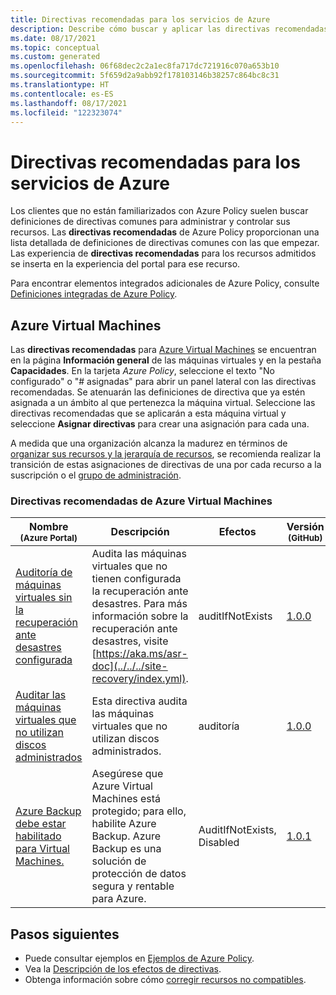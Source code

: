 ```yaml
---
title: Directivas recomendadas para los servicios de Azure
description: Describe cómo buscar y aplicar las directivas recomendadas para los servicios de Azure, como Azure Virtual Machines.
ms.date: 08/17/2021
ms.topic: conceptual
ms.custom: generated
ms.openlocfilehash: 06f68dec2c2a1ec8fa717dc721916c070a653b10
ms.sourcegitcommit: 5f659d2a9abb92f178103146b38257c864bc8c31
ms.translationtype: HT
ms.contentlocale: es-ES
ms.lasthandoff: 08/17/2021
ms.locfileid: "122323074"
---
```

# <a name="recommended-policies-for-azure-services"></a>Directivas recomendadas para los servicios de Azure

Los clientes que no están familiarizados con Azure Policy suelen buscar definiciones de directivas comunes para administrar y controlar sus recursos. Las **directivas recomendadas** de Azure Policy proporcionan una lista detallada de definiciones de directivas comunes con las que empezar. Las experiencia de **directivas recomendadas** para los recursos admitidos se inserta en la experiencia del portal para ese recurso.

Para encontrar elementos integrados adicionales de Azure Policy, consulte [Definiciones integradas de Azure Policy](../samples/built-in-policies.md).

## <a name="azure-virtual-machines"></a>Azure Virtual Machines

Las **directivas recomendadas** para [Azure Virtual Machines](../../../virtual-machines/index.yml) se encuentran en la página **Información general** de las máquinas virtuales y en la pestaña **Capacidades**. En la tarjeta _Azure Policy_, seleccione el texto "No configurado" o "# asignadas" para abrir un panel lateral con las directivas recomendadas. Se atenuarán las definiciones de directiva que ya estén asignada a un ámbito al que pertenezca la máquina virtual. Seleccione las directivas recomendadas que se aplicarán a esta máquina virtual y seleccione **Asignar directivas** para crear una asignación para cada una.

A medida que una organización alcanza la madurez en términos de [organizar sus recursos y la jerarquía de recursos](/azure/cloud-adoption-framework/ready/azure-best-practices/organize-subscriptions), se recomienda realizar la transición de estas asignaciones de directivas de una por cada recurso a la suscripción o el [grupo de administración](../../management-groups/index.yml).

### <a name="azure-virtual-machines-recommended-policies"></a>Directivas recomendadas de Azure Virtual Machines

|Nombre<br /><sub>(Azure Portal)</sub> |Descripción |Efectos |Versión<br /><sub>(GitHub)</sub> |
|---|---|---|---|
|[Auditoría de máquinas virtuales sin la recuperación ante desastres configurada](https://portal.azure.com/#blade/Microsoft_Azure_Policy/PolicyDetailBlade/definitionId/%2Fproviders%2FMicrosoft.Authorization%2FpolicyDefinitions%2F0015ea4d-51ff-4ce3-8d8c-f3f8f0179a56) |Audita las máquinas virtuales que no tienen configurada la recuperación ante desastres. Para más información sobre la recuperación ante desastres, visite [https://aka.ms/asr-doc](../../../site-recovery/index.yml). |auditIfNotExists |[1.0.0](https://github.com/Azure/azure-policy/blob/master/built-in-policies/policyDefinitions/Compute/RecoveryServices_DisasterRecovery_Audit.json) |
|[Auditar las máquinas virtuales que no utilizan discos administrados](https://portal.azure.com/#blade/Microsoft_Azure_Policy/PolicyDetailBlade/definitionId/%2Fproviders%2FMicrosoft.Authorization%2FpolicyDefinitions%2F06a78e20-9358-41c9-923c-fb736d382a4d) |Esta directiva audita las máquinas virtuales que no utilizan discos administrados. |auditoría |[1.0.0](https://github.com/Azure/azure-policy/blob/master/built-in-policies/policyDefinitions/Compute/VMRequireManagedDisk_Audit.json) |
|[Azure Backup debe estar habilitado para Virtual Machines.](https://portal.azure.com/#blade/Microsoft_Azure_Policy/PolicyDetailBlade/definitionId/%2Fproviders%2FMicrosoft.Authorization%2FpolicyDefinitions%2F013e242c-8828-4970-87b3-ab247555486d) |Asegúrese que Azure Virtual Machines está protegido; para ello, habilite Azure Backup. Azure Backup es una solución de protección de datos segura y rentable para Azure. |AuditIfNotExists, Disabled |[1.0.1](https://github.com/Azure/azure-policy/blob/master/built-in-policies/policyDefinitions/Backup/VirtualMachines_EnableAzureBackup_Audit.json) |

## <a name="next-steps"></a>Pasos siguientes

- Puede consultar ejemplos en [Ejemplos de Azure Policy](../samples/index.md).
- Vea la [Descripción de los efectos de directivas](./effects.md).
- Obtenga información sobre cómo [corregir recursos no compatibles](../how-to/remediate-resources.md).
